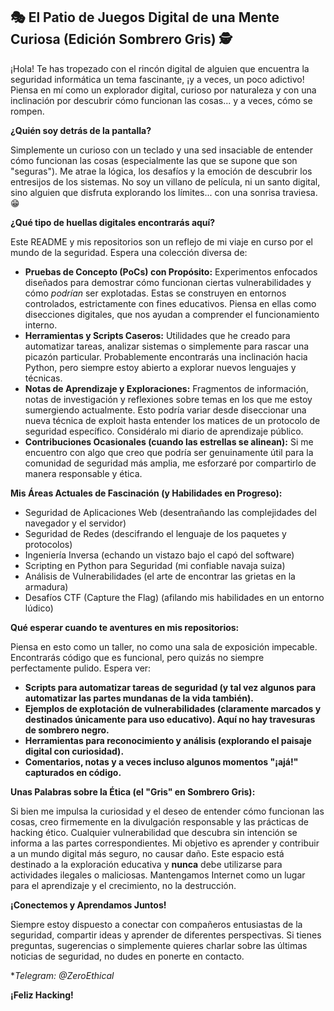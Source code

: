 ## 🎭 El Patio de Juegos Digital de una Mente Curiosa (Edición Sombrero Gris) 🕵️

¡Hola! Te has tropezado con el rincón digital de alguien que encuentra la seguridad informática un tema fascinante, ¡y a veces, un poco adictivo! Piensa en mí como un explorador digital, curioso por naturaleza y con una inclinación por descubrir cómo funcionan las cosas... y a veces, cómo se rompen.

**¿Quién soy detrás de la pantalla?**

Simplemente un curioso con un teclado y una sed insaciable de entender cómo funcionan las cosas (especialmente las que se supone que son "seguras"). Me atrae la lógica, los desafíos y la emoción de descubrir los entresijos de los sistemas. No soy un villano de película, ni un santo digital, sino alguien que disfruta explorando los límites... con una sonrisa traviesa.😁

**¿Qué tipo de huellas digitales encontrarás aquí?**

Este README y mis repositorios son un reflejo de mi viaje en curso por el mundo de la seguridad. Espera una colección diversa de:

*   **Pruebas de Concepto (PoCs) con Propósito:** Experimentos enfocados diseñados para demostrar cómo funcionan ciertas vulnerabilidades y cómo *podrían* ser explotadas. Estas se construyen en entornos controlados, estrictamente con fines educativos. Piensa en ellas como disecciones digitales, que nos ayudan a comprender el funcionamiento interno.
*   **Herramientas y Scripts Caseros:** Utilidades que he creado para automatizar tareas, analizar sistemas o simplemente para rascar una picazón particular. Probablemente encontrarás una inclinación hacia Python, pero siempre estoy abierto a explorar nuevos lenguajes y técnicas.
*   **Notas de Aprendizaje y Exploraciones:** Fragmentos de información, notas de investigación y reflexiones sobre temas en los que me estoy sumergiendo actualmente. Esto podría variar desde diseccionar una nueva técnica de exploit hasta entender los matices de un protocolo de seguridad específico. Considéralo mi diario de aprendizaje público.
*   **Contribuciones Ocasionales (cuando las estrellas se alinean):** Si me encuentro con algo que creo que podría ser genuinamente útil para la comunidad de seguridad más amplia, me esforzaré por compartirlo de manera responsable y ética.

**Mis Áreas Actuales de Fascinación (y Habilidades en Progreso):**

*   Seguridad de Aplicaciones Web (desentrañando las complejidades del navegador y el servidor)
*   Seguridad de Redes (descifrando el lenguaje de los paquetes y protocolos)
*   Ingeniería Inversa (echando un vistazo bajo el capó del software)
*   Scripting en Python para Seguridad (mi confiable navaja suiza)
*   Análisis de Vulnerabilidades (el arte de encontrar las grietas en la armadura)
*   Desafíos CTF (Capture the Flag) (afilando mis habilidades en un entorno lúdico)

**Qué esperar cuando te aventures en mis repositorios:**

Piensa en esto como un taller, no como una sala de exposición impecable. Encontrarás código que es funcional, pero quizás no siempre perfectamente pulido. Espera ver:

*   **Scripts para automatizar tareas de seguridad (y tal vez algunos para automatizar las partes mundanas de la vida también).**
*   **Ejemplos de explotación de vulnerabilidades (claramente marcados y destinados únicamente para uso educativo). Aquí no hay travesuras de sombrero negro.**
*   **Herramientas para reconocimiento y análisis (explorando el paisaje digital con curiosidad).**
*   **Comentarios, notas y a veces incluso algunos momentos "¡ajá!" capturados en código.**

**Unas Palabras sobre la Ética (el "Gris" en Sombrero Gris):**

Si bien me impulsa la curiosidad y el deseo de entender cómo funcionan las cosas, creo firmemente en la divulgación responsable y las prácticas de hacking ético. Cualquier vulnerabilidad que descubra sin intención se informa a las partes correspondientes. Mi objetivo es aprender y contribuir a un mundo digital más seguro, no causar daño. Este espacio está destinado a la exploración educativa y **nunca** debe utilizarse para actividades ilegales o maliciosas. Mantengamos Internet como un lugar para el aprendizaje y el crecimiento, no la destrucción.

**¡Conectemos y Aprendamos Juntos!**

Siempre estoy dispuesto a conectar con compañeros entusiastas de la seguridad, compartir ideas y aprender de diferentes perspectivas. Si tienes preguntas, sugerencias o simplemente quieres charlar sobre las últimas noticias de seguridad, no dudes en ponerte en contacto.

**Telegram: @ZeroEthical*

**¡Feliz Hacking!**
